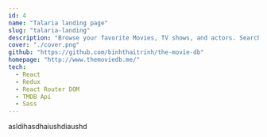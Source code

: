 ```yaml
---
id: 4
name: "Talaria landing page"
slug: "talaria-landing"
description: "Browse your favorite Movies, TV shows, and actors. Search for specific movies, shows by names. Browse the latest and greatest films and to find information about its actors, crew, and reviews. Rate and favorite Movies, TV shows and actors while having access to them through a user account."
cover: "./cover.png"
github: "https://github.com/binhthaitrinh/the-movie-db"
homepage: "http://www.themoviedb.me/"
tech:
  - React
  - Redux
  - React Router DOM
  - TMDB Api
  - Sass
---
```


asldihasdhaiushdiaushd
